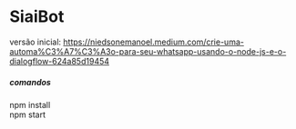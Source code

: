 # SiaiBot

versão inicial: https://niedsonemanoel.medium.com/crie-uma-automa%C3%A7%C3%A3o-para-seu-whatsapp-usando-o-node-js-e-o-dialogflow-624a85d19454

##### comandos
npm install <br>
npm start